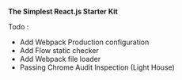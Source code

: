 **The Simplest React.js Starter Kit**

Todo :
- Add Webpack Production configuration
- Add Flow static checker
- Add Webpack file loader
- Passing Chrome Audit Inspection (Light House)